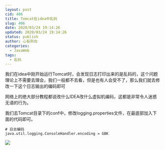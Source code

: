 ```yaml
---
layout: post
cid: 406
title: Tomcat在idea中乱码
slug: 406
date: 2020/03/24 19:14:26
updated: 2020/03/24 19:14:26
status: publish
author: 心有所向
categories: 
  - JavaWeb
tags: 
  - 乱码
---
```



我们在idea中刚开始运行Tomcat时，会发现日志打印出来的是乱码的，这个问题理论上不需要去理会，我们一般都不去看，但是也有人会受不了，那么我们就去修改一下这个日志输出的编码即可

网络上的绝大部分教程都说改什么IDEA改什么虚拟机编码，这都是非常令人迷惑无语的行为。

我们去Tomcat目录下的conf中，修改logging.properties文件，在最底部加入下面的代码即可。

```properties
# 日志编码
java.util.logging.ConsoleHandler.encoding = GBK
```

![](https://cdn.xn2001.com/2020/03/24/20200324191215.png)